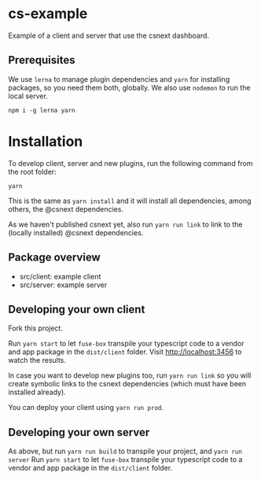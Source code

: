# cs-example

Example of a client and server that use the csnext dashboard.

## Prerequisites

We use `lerna` to manage plugin dependencies and `yarn` for installing packages, so you need them both, globally. We also use `nodemon` to run the local server.
```console
npm i -g lerna yarn
```

# Installation

To develop client, server and new plugins, run the following command from the root folder:

```console
yarn
```

This is the same as `yarn install` and it will install all dependencies, among others, the @csnext dependencies.

As we haven't published csnext yet, also run `yarn run link` to link to the (locally installed) @csnext dependencies.

## Package overview

- src/client: example client
- src/server: example server

## Developing your own client

Fork this project.

Run `yarn start` to let `fuse-box` transpile your typescript code to a vendor and app package in the `dist/client` folder. Visit [http://localhost:3456](http://localhost:3456) to watch the results.

In case you want to develop new plugins too, run `yarn run link` so you will create symbolic links to the csnext dependencies (which must have been installed already).

You can deploy your client using `yarn run prod`.

## Developing your own server

As above, but run `yarn run build` to transpile your project, and `yarn run server`
Run `yarn start` to let `fuse-box` transpile your typescript code to a vendor and app package in the `dist/client` folder.

